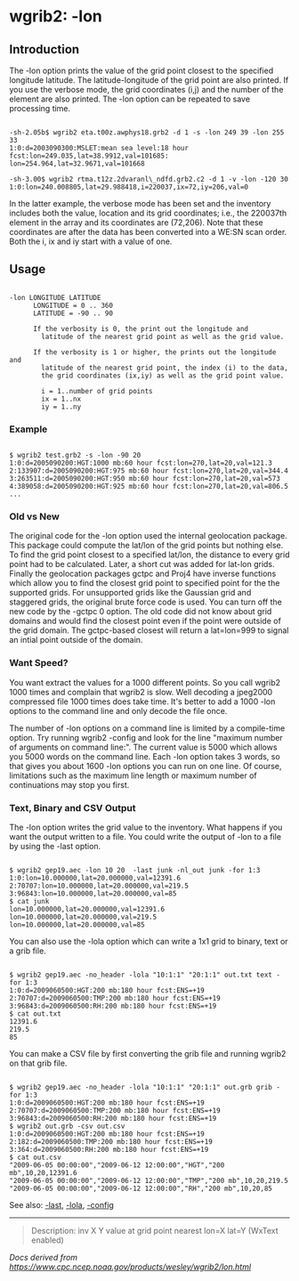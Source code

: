 # wgrib2: -lon

## Introduction

The -lon option prints the value of the grid point
closest to the specified longitude latitude. The latitude-longitude of the grid
point are also printed. If you use the verbose mode, the grid
coordinates (i,j) and the number of the element are also printed.
The -lon option can be repeated to save processing
time.

```

-sh-2.05b$ wgrib2 eta.t00z.awphys18.grb2 -d 1 -s -lon 249 39 -lon 255 33
1:0:d=2003090300:MSLET:mean sea level:18 hour fcst:lon=249.035,lat=38.9912,val=101685:
lon=254.964,lat=32.9671,val=101668

-sh-3.00$ wgrib2 rtma.t12z.2dvaranl\_ndfd.grb2.c2 -d 1 -v -lon -120 30
1:0:lon=240.008805,lat=29.988418,i=220037,ix=72,iy=206,val=0

```

In the latter example, the verbose mode has been set and
the inventory includes both the value, location and its
grid coordinates; i.e., the 220037th element in the array and
its coordinates are (72,206). Note that these coordinates
are after the data has been converted into a WE:SN scan order.
Both the i, ix and iy start with a value of one.

## Usage

```

-lon LONGITUDE LATITUDE
      LONGITUDE = 0 .. 360
      LATITUDE = -90 .. 90

      If the verbosity is 0, the print out the longitude and
        latitude of the nearest grid point as well as the grid value.

      If the verbosity is 1 or higher, the prints out the longitude and
        latitude of the nearest grid point, the index (i) to the data,
        the grid coordinates (ix,iy) as well as the grid point value.

        i = 1..number of grid points
        ix = 1..nx
        iy = 1..ny

```

### Example

```

$ wgrib2 test.grb2 -s -lon -90 20
1:0:d=2005090200:HGT:1000 mb:60 hour fcst:lon=270,lat=20,val=121.3
2:133907:d=2005090200:HGT:975 mb:60 hour fcst:lon=270,lat=20,val=344.4
3:263511:d=2005090200:HGT:950 mb:60 hour fcst:lon=270,lat=20,val=573
4:389058:d=2005090200:HGT:925 mb:60 hour fcst:lon=270,lat=20,val=806.5
...

```

### Old vs New

The original code for the
-lon option used the internal geolocation package.
This package could compute the lat/lon of the grid points but
nothing else. To find the grid point closest to a specified
lat/lon, the distance to every grid point had to be calculated.
Later, a short cut was added for lat-lon grids. Finally the
geolocation packages gctpc and Proj4 have inverse functions
which allow you to find the closest grid point to specified point
for the the supported grids. For unsupported grids like the
Gaussian grid and staggered grids, the original brute force
code is used. You can turn off the new code by the
-gctpc 0 option. The old code did
not know about grid domains and would find the closest point
even if the point were outside of the grid domain. The
gctpc-based closest will return a lat=lon=999 to signal an
intial point outside of the domain.

### Want Speed?

You want extract the values for a 1000 different points.
So you call wgrib2 1000 times and complain that wgrib2 is slow.
Well decoding a jpeg2000 compressed file 1000 times does take time.
It's better to add a 1000 -lon options to the
command line and only decode the file once.

The number of -lon options on a
command line is limited by a compile-time option. Try
running wgrib2 -config and look for the line
"maximum number of arguments on command line:". The current
value is 5000 which allows you 5000 words on the command line. Each
-lon option takes 3 words, so that gives
you about 1600 -lon options you can run
on one line. Of course, limitations such as the maximum line
length or maximum number of continuations may stop you first.

### Text, Binary and CSV Output

The -lon option writes the grid value
to the inventory. What happens if you want the output written
to a file. You could write the output of
-lon to a file by using the
-last option.

```

$ wgrib2 gep19.aec -lon 10 20  -last junk -nl_out junk -for 1:3
1:0:lon=10.000000,lat=20.000000,val=12391.6
2:70707:lon=10.000000,lat=20.000000,val=219.5
3:96843:lon=10.000000,lat=20.000000,val=85
$ cat junk
lon=10.000000,lat=20.000000,val=12391.6
lon=10.000000,lat=20.000000,val=219.5
lon=10.000000,lat=20.000000,val=85

```

You can also use the -lola option which can
write a 1x1 grid to binary, text or a grib file.

```

$ wgrib2 gep19.aec -no_header -lola "10:1:1" "20:1:1" out.txt text -for 1:3
1:0:d=2009060500:HGT:200 mb:180 hour fcst:ENS=+19
2:70707:d=2009060500:TMP:200 mb:180 hour fcst:ENS=+19
3:96843:d=2009060500:RH:200 mb:180 hour fcst:ENS=+19
$ cat out.txt
12391.6
219.5
85

```

You can make a CSV file by first converting the grib file and running wgrib2 on that
grib file.

```

$ wgrib2 gep19.aec -no_header -lola "10:1:1" "20:1:1" out.grb grib -for 1:3
1:0:d=2009060500:HGT:200 mb:180 hour fcst:ENS=+19
2:70707:d=2009060500:TMP:200 mb:180 hour fcst:ENS=+19
3:96843:d=2009060500:RH:200 mb:180 hour fcst:ENS=+19
$ wgrib2 out.grb -csv out.csv
1:0:d=2009060500:HGT:200 mb:180 hour fcst:ENS=+19
2:182:d=2009060500:TMP:200 mb:180 hour fcst:ENS=+19
3:364:d=2009060500:RH:200 mb:180 hour fcst:ENS=+19
$ cat out.csv
"2009-06-05 00:00:00","2009-06-12 12:00:00","HGT","200 mb",10,20,12391.6
"2009-06-05 00:00:00","2009-06-12 12:00:00","TMP","200 mb",10,20,219.5
"2009-06-05 00:00:00","2009-06-12 12:00:00","RH","200 mb",10,20,85

```

See also: [-last](./last.html),
[-lola](./lola.html),
[-config](./config.html)

---

> Description: inv X Y value at grid point nearest lon=X lat=Y (WxText enabled)

_Docs derived from <https://www.cpc.ncep.noaa.gov/products/wesley/wgrib2/lon.html>_
